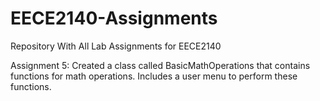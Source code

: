 # EECE2140-Assignments

Repository With All Lab Assignments for EECE2140

Assignment 5: Created a class called BasicMathOperations that contains functions
for math operations. Includes a user menu to perform these functions.
